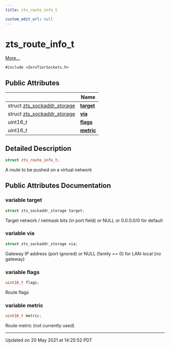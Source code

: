 ```yaml
---
title: zts_route_info_t

custom_edit_url: null
---
```


# zts_route_info_t



 [More...](#detailed-description)


`#include <ZeroTierSockets.h>`

## Public Attributes

|                | Name           |
| -------------- | -------------- |
| struct <a href="/autogen/libzt/classes/structzts__sockaddr__storage.md">zts_sockaddr_storage</a> | **[target](/autogen/libzt/classes/structzts__route__info__t.md#variable-target)**  |
| struct <a href="/autogen/libzt/classes/structzts__sockaddr__storage.md">zts_sockaddr_storage</a> | **[via](/autogen/libzt/classes/structzts__route__info__t.md#variable-via)**  |
| uint16_t | **[flags](/autogen/libzt/classes/structzts__route__info__t.md#variable-flags)**  |
| uint16_t | **[metric](/autogen/libzt/classes/structzts__route__info__t.md#variable-metric)**  |

## Detailed Description

```cpp
struct zts_route_info_t;
```


A route to be pushed on a virtual network 

## Public Attributes Documentation

### variable target

```cpp
struct zts_sockaddr_storage target;
```


Target network / netmask bits (in port field) or NULL or 0.0.0.0/0 for default 


### variable via

```cpp
struct zts_sockaddr_storage via;
```


Gateway IP address (port ignored) or NULL (family == 0) for LAN-local (no gateway) 


### variable flags

```cpp
uint16_t flags;
```


Route flags 


### variable metric

```cpp
uint16_t metric;
```


Route metric (not currently used) 


-------------------------------

Updated on 20 May 2021 at 14:25:52 PDT